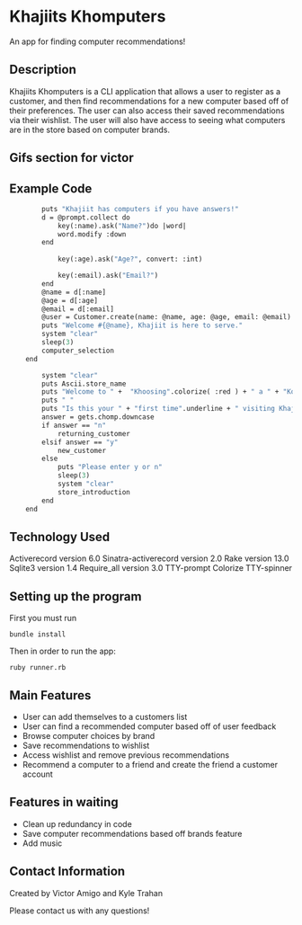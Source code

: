 # Khajiits Khomputers

An app for finding computer recommendations!

## Description

Khajiits Khomputers is a CLI application that allows a user to register as a customer, and then find recommendations for a new computer based off of their preferences. The user can also access their saved recommendations via their wishlist. The user will also have access to seeing what computers are in the store based on computer brands. 

## Gifs section for victor


## Example Code

``` def new_customer        
        puts "Khajiit has computers if you have answers!"
        d = @prompt.collect do
            key(:name).ask("Name?")do |word|
            word.modify :down
        end
          
            key(:age).ask("Age?", convert: :int)

            key(:email).ask("Email?")
        end
        @name = d[:name]
        @age = d[:age]
        @email = d[:email]
        @user = Customer.create(name: @name, age: @age, email: @email)
        puts "Welcome #{@name}, Khajiit is here to serve."
        system "clear"
        sleep(3)
        computer_selection
    end
```
``` def store_introduction 
        system "clear"
        puts Ascii.store_name
        puts "Welcome to " +  "Khoosing".colorize( :red ) + " a " + "Komputer".colorize( :red ) +  " with " + "Khajiit".colorize(:red)
        puts " "
        puts "Is this your " + "first time".underline + " visiting Khajiit y/n?"
        answer = gets.chomp.downcase
        if answer == "n"
            returning_customer
        elsif answer == "y"
            new_customer
        else
            puts "Please enter y or n"
            sleep(3)
            system "clear"
            store_introduction
        end
    end
```

## Technology Used

Activerecord version 6.0
Sinatra-activerecord version 2.0
Rake version 13.0
Sqlite3 version 1.4
Require_all version 3.0
TTY-prompt
Colorize
TTY-spinner

## Setting up the program

First you must run

  ``` bundle install ```

Then in order to run the app:

  ``` ruby runner.rb ```

## Main Features

- User can add themselves to a customers list
- User can find a recommended computer based off of user feedback
- Browse computer choices by brand
- Save recommendations to wishlist
- Access wishlist and remove previous recommendations
- Recommend a computer to a friend and create the friend a customer account 

## Features in waiting

- Clean up redundancy in code
- Save computer recommendations based off brands feature
- Add music

## Contact Information

Created by Victor Amigo and Kyle Trahan

Please contact us with any questions!


